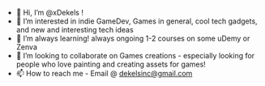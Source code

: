 - 👋 Hi, I’m @xDekels !
- 👀 I’m interested in indie GameDev, Games in general, cool tech gadgets, and new and interesting tech ideas 
- 🌱 I’m always learning!  always ongoing 1-2 courses on some uDemy or Zenva
- 💞️ I’m looking to collaborate on Games creations - especially looking for people who love painting and creating assets for games!
- 📫 How to reach me - Email @ dekelsinc@gmail.com

<!---
xDekels/xDekels is a ✨ special ✨ repository because its `README.md` (this file) appears on your GitHub profile.
You can click the Preview link to take a look at your changes.
--->

